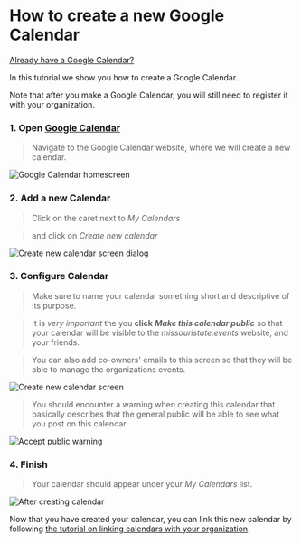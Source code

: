 # How to create a new Google Calendar

[Already have a Google Calendar?](/tutorials/linking-google-calendar-with-your-organization)

In this tutorial we show you how to create a Google Calendar.

Note that after you make a Google Calendar, you will still need to register it with your organization.

### 1. Open [Google Calendar](https://www.google.com/calendar)
> Navigate to the Google Calendar website, where we will create a new calendar.

![Google Calendar homescreen](/graphics/google-calendar-homescreen-0.png)

### 2. Add a new Calendar
> Click on the caret next to *My Calendars*

> and click on *Create new calendar*

![Create new calendar screen dialog](/graphics/google-calendar-homescreen-1-select-new-calendar.png)

### 3. Configure Calendar
> Make sure to name your calendar something short and descriptive of its purpose.

> It is *very important* the you **click** ***Make this calendar public*** so that your calendar will be visible to the *missouristate.events* website, and your friends.

> You can also add co-owners' emails to this screen so that they will be able to manage the organizations events.

![Create new calendar screen](/graphics/google-calendar-create-calendar-2.png)

> You should encounter a warning when creating this calendar that basically describes that the general public will be able to see what you post on this calendar.

![Accept public warning](/graphics/google-calendar-create-calendar-3-public-warning.png)

### 4. Finish
> Your calendar should appear under your *My Calendars* list.

![After creating calendar](/graphics/google-calendar-create-calendar-4-created-calendar.png)

Now that you have created your calendar, you can link this new calendar by following [the tutorial on linking calendars with your organization](/tutorials/linking-google-calendar-with-your-organization).